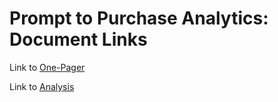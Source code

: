 # Prompt to Purchase Analytics: Document Links

Link to [One-Pager](https://handsomely-string-565.notion.site/Prompt-to-Purchase-One-Pager-27f1a9e39fa8805986dae2a68b573fe8?source=copy\_link)

Link to [Analysis](https://handsomely-string-565.notion.site/Prompt-to-Purchase-A-Simulation-Framework-for-LLM-Product-Recommendations-23d1a9e39fa88077a209d53507ce1d07?source=copy\_link)